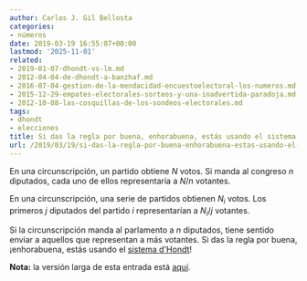 ```yaml
---
author: Carlos J. Gil Bellosta
categories:
- números
date: 2019-03-19 16:55:07+00:00
lastmod: '2025-11-01'
related:
- 2019-01-07-dhondt-vs-lm.md
- 2012-04-04-de-dhondt-a-banzhaf.md
- 2016-07-04-gestion-de-la-mendacidad-encuestoelectoral-los-numeros.md
- 2015-12-29-empates-electorales-sorteos-y-una-inadvertida-paradoja.md
- 2012-10-08-las-cosquillas-de-los-sondeos-electorales.md
tags:
- dhondt
- elecciones
title: Si das la regla por buena, enhorabuena, estás usando el sistema d'Hondt
url: /2019/03/19/si-das-la-regla-por-buena-enhorabuena-estas-usando-el-sistema-dhondt/
---
```


En una circunscripción, un partido obtiene $N$ votos. Si manda al congreso $n$ diputados, cada uno de ellos representaría a $N/n$ votantes.

En una circunscripción, una serie de partidos obtienen $N_i$ votos. Los primeros $j$ diputados del partido $i$ representarían a $N_i / j$ votantes.

Si la circunscripción manda al parlamento a $n$ diputados, tiene sentido enviar a aquellos que representan a más votantes. Si das la regla por buena, ¡enhorabuena, estás usando el [sistema d'Hondt](https://es.wikipedia.org/wiki/Sistema_d%27Hondt)!

**Nota:** la versión larga de esta entrada está [aquí](https://1datomas.com/politica/por-que-funciona-asi-el-sistema-dhondt/).
